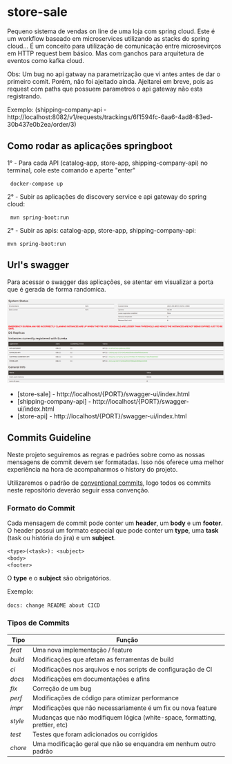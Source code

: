# store-sale
Pequeno sistema de vendas on line de uma loja com spring cloud.
Este é um workflow baseado em microservices utilizando as stacks do spring cloud...
É um conceito para utilização de comunicação entre microsevirços em HTTP request bem básico. Mas com ganchos para arquitetura de eventos como kafka cloud.

Obs: Um bug no api gatway na parametrização que vi antes antes de dar o primeiro comit. Porém, não foi ajeitado ainda. Ajeitarei em breve, pois as request com paths que possuem parametros o api gateway não esta registrando. 

Exemplo: (shipping-company-api - http://localhost:8082/v1/requests/trackings/6f1594fc-6aa6-4ad8-83ed-30b437e0b2ea/order/3)


## Como rodar as aplicações springboot

 1° - Para cada API (catalog-app, store-app, shipping-company-api) no terminal, cole este comando e aperte "enter" 
```shell script
 docker-compose up
```

2° - Subir as aplicações de discovery service e api gateway do spring cloud:

```shell script
 mvn spring-boot:run
```

2° - Subir as apis: catalog-app, store-app, shipping-company-api:
 
 ```shell script
 mvn spring-boot:run
 ```

## Url's swagger

Para acessar o swagger das aplicações, se atentar em visualizar a porta que é gerada de forma randomica.

![alt text](eureka.png)

- [store-sale] - http://localhost/{PORT}/swagger-ui/index.html
- [shipping-company-api] - http://localhost/{PORT}/swagger-ui/index.html
- [store-api] - http://localhost/{PORT}/swagger-ui/index.html

## Commits Guideline

Neste projeto seguiremos as regras e padrões sobre como as nossas mensagens de commit devem ser formatadas. Isso nós oferece uma melhor experiência na hora de acompaharmos o history do projeto.

Utilizaremos o padrão de [conventional commits](https://www.conventionalcommits.org/), logo todos os commits neste repositório deverão seguir essa convenção.

### Formato do Commit

Cada mensagem de commit pode conter um **header**, um **body** e um **footer**. O header possui um formato especial que pode conter um **type**, uma **task** (task ou história do jira) e um **subject**.

```
<type>(<task>): <subject>
<body>
<footer>
```

O **type** e o **subject** são obrigatórios.

Exemplo:

`docs: change README about CICD`

### Tipos de Commits

| Tipo    | Função                                                                      |
| ------- | --------------------------------------------------------------------------- |
| _feat_  | Uma nova implementação / feature                                            |
| _build_ | Modificações que afetam as ferramentas de build                             |
| _ci_    | Modificações nos arquivos e nos scripts de configuração de CI               |
| _docs_  | Modificações em documentações e afins                                       |
| _fix_   | Correção de um bug                                                          |
| _perf_  | Modificações de código para otimizar performance                            |
| _impr_  | Modificações que não necessariamente é um fix ou nova feature               |
| _style_ | Mudanças que não modifiquem lógica (white-space, formatting, prettier, etc) |
| _test_  | Testes que foram adicionados ou corrigidos                                  |
| _chore_ | Uma modificação geral que não se enquandra em nenhum outro padrão           |
